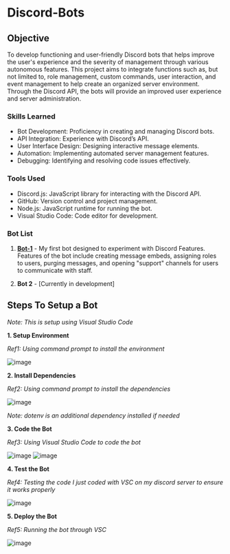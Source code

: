 
# Discord-Bots

## Objective

To develop functioning and user-friendly Discord bots that helps improve the user's experience and the severity of management through various autonomous features. This project aims to integrate functions such as, but not limited to, role management, custom commands, user interaction, and event management to help create an organized server environment. Through the Discord API, the bots will provide an improved user experience and server administration.

### Skills Learned

- Bot Development: Proficiency in creating and managing Discord bots.
- API Integration: Experience with Discord’s API.
- User Interface Design: Designing interactive message elements.
- Automation: Implementing automated server management features.
- Debugging: Identifying and resolving code issues effectively.

### Tools Used

- Discord.js: JavaScript library for interacting with the Discord API.
- GitHub: Version control and project management.
- Node.js: JavaScript runtime for running the bot.
- Visual Studio Code: Code editor for development.

### Bot List

1. **<a href="https://github.com/alexsteward/Discord-Bots/tree/main/bot-1">Bot-1</a>** - My first bot designed to experiment with Discord Features. Features of the bot include creating message embeds, assigning roles to users, purging messages, and opening "support" channels for users to communicate with staff.

2. **Bot 2** - [Currently in development]



## Steps To Setup a Bot

*Note: This is setup using Visual Studio Code*

__1. Setup Environment__

*Ref1: Using command prompt to install the environment*

![image](https://github.com/user-attachments/assets/5393a831-ed29-444f-8d65-9c3becbdf67a)


__2. Install Dependencies__

*Ref2: Using command prompt to install the dependencies*

![image](https://github.com/user-attachments/assets/3102ba5a-fedf-47f1-bbe9-e598fc3f62fe)

*Note: dotenv is an additional dependency installed if needed*

__3. Code the Bot__

*Ref3: Using Visual Studio Code to code the bot*

![image](https://github.com/user-attachments/assets/f11990b3-1415-493b-916a-daad0399f8ff)
![image](https://github.com/user-attachments/assets/55554c6e-621d-4bcc-9a3b-2fb645d120c0)


__4. Test the Bot__

*Ref4: Testing the code I just coded with VSC on my discord server to ensure it works properly*

![image](https://github.com/user-attachments/assets/b585fa7e-a9a6-4dd7-9e99-e7a4f83b8c7f)

__5. Deploy the Bot__

*Ref5: Running the bot through VSC*

![image](https://github.com/user-attachments/assets/0ab61b4e-2316-4e0d-9ad9-19a9a5fda623)

